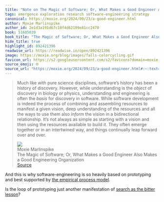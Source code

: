 ```yaml
---
title: "Note on The Magic of Software; Or, What Makes a Good Engineer Also Makes a Good Engineering Organization via Moxie Marlinspike"
tags: emergence exploration research software-engineering strategy
canonical: https://moxie.org/2024/09/23/a-good-engineer.html
author: Moxie Marlinspike
author_id: 2e1d3a191d67c10f4d62199e81cc2470
book: 51605039
book_title: "The Magic of Software; Or, What Makes a Good Engineer Also Makes a Good Engineering Organization"
hide_title: true
highlight_id: 892421396
readwise_url: https://readwise.io/open/892421396
image: https://moxie.org/blog/images/falls-colorcycling.gif
favicon_url: https://s2.googleusercontent.com/s2/favicons?domain=moxie.org
source_emoji: 🌐
source_url: "https://moxie.org/2024/09/23/a-good-engineer.html#:~:text=Much%20like%20with,over%20and%20over."
---
```


> Much like with pure science disciplines, software’s history has been a history of discovery. However, while understanding is the *object* of discovery in biology or physics, understanding and engineering is often the *basis* for discovery in software. While software development is indeed the process of combining and assembling resources to manifest a given vision, deep understanding of the resources and all the ways to use them also *inform* the vision in a bidirectional relationship. It’s not always as simple as starting with a vision and then using the resources available to build it. They often emerge together or in an intertwined way, and things continually leap forward over and over.
> <div class="quoteback-footer"><div class="quoteback-avatar"><img class="mini-favicon" src="https://s2.googleusercontent.com/s2/favicons?domain=moxie.org"></div><div class="quoteback-metadata"><div class="metadata-inner"><span style="display:none">FROM:</span><div aria-label="Moxie Marlinspike" class="quoteback-author"> Moxie Marlinspike</div><div aria-label="The Magic of Software; Or, What Makes a Good Engineer Also Makes a Good Engineering Organization" class="quoteback-title"> The Magic of Software; Or, What Makes a Good Engineer Also Makes a Good Engineering Organization</div></div></div><div class="quoteback-backlink"><a target="_blank" aria-label="go to the full text of this quotation" rel="noopener" href="https://moxie.org/2024/09/23/a-good-engineer.html#:~:text=Much%20like%20with,over%20and%20over." class="quoteback-arrow"> Source</a></div></div>

And this is why software-engineering is so heavily based on prototyping and best supported by [the empirical process model](https://www.joshbeckman.org/notes/630660297).

Is the loop of prototyping just another manifestation of [search as the bitter lesson](https://www.joshbeckman.org/notes/786450120)?